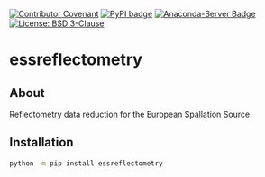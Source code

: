 [![Contributor Covenant](https://img.shields.io/badge/Contributor%20Covenant-2.1-4baaaa.svg)](CODE_OF_CONDUCT.md)
[![PyPI badge](http://img.shields.io/pypi/v/essreflectometry.svg)](https://pypi.python.org/pypi/essreflectometry)
[![Anaconda-Server Badge](https://anaconda.org/scipp/essreflectometry/badges/version.svg)](https://anaconda.org/scipp/essreflectometry)
[![License: BSD 3-Clause](https://img.shields.io/badge/License-BSD%203--Clause-blue.svg)](LICENSE)

# essreflectometry

## About

Reflectometry data reduction for the European Spallation Source

## Installation

```sh
python -m pip install essreflectometry
```
